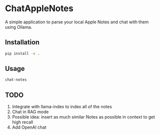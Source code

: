 # ChatAppleNotes

A simple application to parse your local Apple Notes and chat with them using Ollama.

## Installation

```bash
pip install -e .
```
## Usage
```bash
chat-notes
```
## TODO

1. Integrate with llama-index to index all of the notes 
2. Chat in RAG mode 
3. Possible idea: insert as much similar Notes as possible in context to get high recall 
4. Add OpenAI chat
